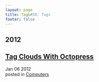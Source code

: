 ```yaml
---
layout: page
title: Tag&#58; Tags
footer: false
---
```


<div id="blog-archives" class="category">
<h2>2012</h2>

<article>
<h1><a href="/2012/01/06/tag-clouds-with-octopress/index.html">Tag Clouds With Octopress</a></h1>
<time datetime="2012-01-06T00:00:00-06:00" pubdate><span class='month'>Jan</span> <span class='day'>06</span> <span class='year'>2012</span></time>
<footer>
<span class="categories">posted in 
<a href='/categories/computers/'>Computers</a></span>
</footer>
</article>
</div>
